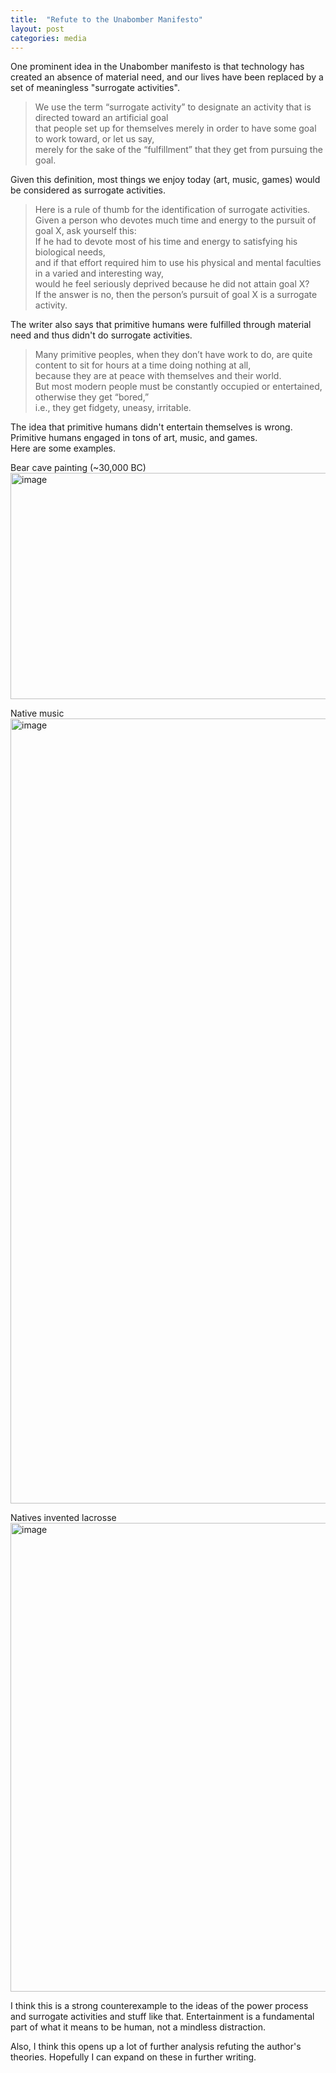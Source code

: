 ```yaml
---
title:  "Refute to the Unabomber Manifesto"
layout: post
categories: media
---
```


One prominent idea in the Unabomber manifesto is that technology has created an absence of material need, 
and our lives have been replaced by a set of meaningless "surrogate activities".

> We use the term “surrogate activity” to designate an activity that is directed toward an artificial goal  
> that people set up for themselves merely in order to have some goal to work toward, or let us say,  
> merely for the sake of the “fulfillment” that they get from pursuing the goal.

Given this definition, most things we enjoy today (art, music, games) would be considered as surrogate activities.

> Here is a rule of thumb for the identification of surrogate activities.  
> Given a person who devotes much time and energy to the pursuit of goal X, ask yourself this:  
> If he had to devote most of his time and energy to satisfying his biological needs,  
> and if that effort required him to use his physical and mental faculties in a varied and interesting way,  
> would he feel seriously deprived because he did not attain goal X?  
> If the answer is no, then the person’s pursuit of goal X is a surrogate activity.

The writer also says that primitive humans were fulfilled through material need and thus didn't do surrogate activities.

> Many primitive peoples, when they don’t have work to do, are quite content to sit for hours at a time doing nothing at all,  
> because they are at peace with themselves and their world.  
> But most modern people must be constantly occupied or entertained, otherwise they get “bored,”  
> i.e., they get fidgety, uneasy, irritable.

The idea that primitive humans didn't entertain themselves is wrong.  
Primitive humans engaged in tons of art, music, and games.  
Here are some examples.

Bear cave painting (~30,000 BC)  
<img width="600" height="362" alt="image" src="https://github.com/user-attachments/assets/4303ebe3-462a-47cf-a210-7c52d1761167" />

Native music  
<img width="1598" height="1256" alt="image" src="https://github.com/user-attachments/assets/5e3a51d8-8e72-43ee-b94d-d90fbf22896a" />

Natives invented lacrosse
<img width="1200" height="750" alt="image" src="https://github.com/user-attachments/assets/91327491-596c-4491-a027-a2a3c945fa3a" />

I think this is a strong counterexample to the ideas of the power process and surrogate activities and stuff like that.
Entertainment is a fundamental part of what it means to be human, not a mindless distraction.

Also, I think this opens up a lot of further analysis refuting the author's theories. Hopefully I can expand on these in further writing.

